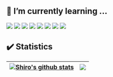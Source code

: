 <!--
### Hi there 👋
-->

<!--
**xiamuzhen/xiamuzhen** is a ✨ _special_ ✨ repository because its `README.md` (this file) appears on your GitHub profile.

Here are some ideas to get you started:

- 🔭 I’m currently working on ...
- 🌱 I’m currently learning ...
- 👯 I’m looking to collaborate on ...
- 🤔 I’m looking for help with ...
- 💬 Ask me about ...
- 📫 How to reach me: ...
- 😄 Pronouns: ...
- ⚡ Fun fact: ...
-->

<!--
<h1 align="center">Hello /Hej /你好 folks ☕ I'm Xiamuzhen</h1>
<h3 align="center">是少年哪吒 也是66号公路流浪者</h3>
-->

## 🌱 I’m currently learning ...
![](https://img.shields.io/badge/Ubuntu-informational?style=flat&logo=ubuntu&color=white)
![](https://img.shields.io/badge/Docker-informational?style=flat&logo=docker&color=white)
![](https://img.shields.io/badge/Kubernetes-informational?style=flat&logo=kubernetes&color=white)
![](https://img.shields.io/badge/ApacheHadoop-informational?style=flat&logo=apachehadoop&color=white)
![](https://img.shields.io/badge/ApacheHive-informational?style=flat&logo=apachehive&color=white)
![](https://img.shields.io/badge/MySQL-informational?style=flat&logo=mysql&color=white)
![](https://img.shields.io/badge/SpringBoot-informational?style=flat&logo=springboot&color=white)
![](https://img.shields.io/badge/Vue.js-informational?style=flat&logo=vuedotjs&color=white)

<!-- 编程语言 -->
<!--
![](https://img.shields.io/badge/Code-C-informational?style=flat&logo=c)
![](https://img.shields.io/badge/Code-C++-informational?style=flat&logo=cplusplus)
![](https://img.shields.io/badge/Code-Go-informational?style=flat&logo=go)
![](https://img.shields.io/badge/Code-Java-informational?style=flat&logo=openjdk)
![](https://img.shields.io/badge/Code-Scala-informational?style=flat&logo=scala)
![](https://img.shields.io/badge/Code-JavaScript-informational?style=flat&logo=javascript)
![](https://img.shields.io/badge/Code-TypeScript-informational?style=flat&logo=typescript)
-->

<!-- 数据库管理系统 -->
<!-- 
![](https://img.shields.io/badge/DBMS-MySQL-informational?style=flat&logo=mysql)
![](https://img.shields.io/badge/DBMS-MariaDB-informational?style=flat&logo=mariadb)
![](https://img.shields.io/badge/DBMS-Redis-informational?style=flat&logo=redis)
![](https://img.shields.io/badge/DBMS-MongoDB-informational?style=flat&logo=mongodb)
-->

<!-- 开发框架 -->
<!--
![](https://img.shields.io/badge/Framework-Spring-informational?style=flat&logo=spring)
![](https://img.shields.io/badge/Framework-SpringBoot-informational?style=flat&logo=springboot)
![](https://img.shields.io/badge/Framework-SpringSecurity-informational?style=flat&logo=springsecurity)
![](https://img.shields.io/badge/Framework-Vue.js-informational?style=flat&logo=vuedotjs)
![](https://img.shields.io/badge/Framework-React.js-informational?style=flat&logo=react)
-->

<!-- 操作系统 -->
<!--
![](https://img.shields.io/badge/OS-RedHat-informational?style=flat&logo=redhat)
![](https://img.shields.io/badge/OS-RockyLinux-informational?style=flat&logo=rockylinux)
![](https://img.shields.io/badge/OS-Ubuntu-informational?style=flat&logo=ubuntu)
![](https://img.shields.io/badge/OS-KaliLinux-informational?style=flat&logo=kalilinux)
![](https://img.shields.io/badge/OS-ArchLinux-informational?style=flat&logo=archlinux)
![](https://img.shields.io/badge/OS-Gentoo-informational?style=flat&logo=gentoo)
-->

<!-- 工具 -->
<!--
![](https://img.shields.io/badge/Tool-Ansible-informational?style=flat&logo=ansible)
![](https://img.shields.io/badge/Tool-Jenkins-informational?style=flat&logo=jenkins)
![](https://img.shields.io/badge/Tool-Prometheus-informational?style=flat&logo=prometheus)
![](https://img.shields.io/badge/Tool-Docker-informational?style=flat&logo=docker)
![](https://img.shields.io/badge/Tool-Kubernetes-informational?style=flat&logo=kubernetes)
-->

<!-- Apache -->
<!--
![](https://img.shields.io/badge/ASF-Apache-informational?style=flat&logo=apache)
![](https://img.shields.io/badge/ASF-ApacheDruid-informational?style=flat&logo=apachedruid)
![](https://img.shields.io/badge/ASF-ApacheFlink-informational?style=flat&logo=apacheflink)
![](https://img.shields.io/badge/ASF-ApacheHadoop-informational?style=flat&logo=apachehadoop)
![](https://img.shields.io/badge/ASF-ApacheHive-informational?style=flat&logo=apachehive)
![](https://img.shields.io/badge/ASF-ApacheKafka-informational?style=flat&logo=apachekafka)
![](https://img.shields.io/badge/ASF-ApacheMaven-informational?style=flat&logo=apachemaven)
![](https://img.shields.io/badge/ASF-ApacheRocketmq-informational?style=flat&logo=apacherocketmq)
![](https://img.shields.io/badge/ASF-ApacheSolr-informational?style=flat&logo=apachesolr)
![](https://img.shields.io/badge/ASF-ApacheSpark-informational?style=flat&logo=apachespark)
![](https://img.shields.io/badge/ASF-ApacheTomcat-informational?style=flat&logo=apachetomcat)
-->

<!--
## ⚡ Fun fact:
<h4>摇滚公路和流行大道交界处的黄色潜水艇</h4>
-->

## ✔️ Statistics
| <a href="https://github.com/anuraghazra/github-readme-stats"><img align="center" src="https://github-readme-stats.vercel.app/api?username=xiamuzhen&show_icons=true&hide_border=true" alt="Shiro's github stats" /></a> | <a href="https://github.com/anuraghazra/github-readme-stats"><img align="center" src="https://github-readme-stats.vercel.app/api/top-langs/?username=xiamuzhen&layout=compact&hide_border=true" /></a> |
| ------------- | ------------- |
